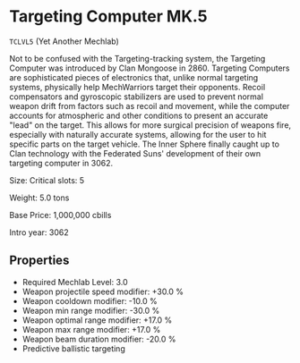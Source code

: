 # Targeting Computer MK.5

`TCLVL5` (Yet Another Mechlab)

Not to be confused with the Targeting-tracking system, the Targeting Computer was introduced by Clan Mongoose in 2860. Targeting Computers are sophisticated pieces of electronics that, unlike normal targeting systems, physically help MechWarriors target their opponents. Recoil compensators and gyroscopic stabilizers are used to prevent normal weapon drift from factors such as recoil and movement, while the computer accounts for atmospheric and other conditions to present an accurate "lead" on the target. This allows for more surgical precision of weapons fire, especially with naturally accurate systems, allowing for the user to hit specific parts on the target vehicle. The Inner Sphere finally caught up to Clan technology with the Federated Suns' development of their own targeting computer in 3062.

Size: Critical slots: 5

Weight: 5.0 tons

Base Price: 1,000,000 cbills

Intro year: 3062

## Properties
* Required Mechlab Level: 3.0 
* Weapon projectile speed modifier: +30.0 %
* Weapon cooldown modifier: -10.0 %
* Weapon min range modifier: -30.0 %
* Weapon optimal range modifier: +17.0 %
* Weapon max range modifier: +17.0 %
* Weapon beam duration modifier: -20.0 %
* Predictive ballistic targeting
